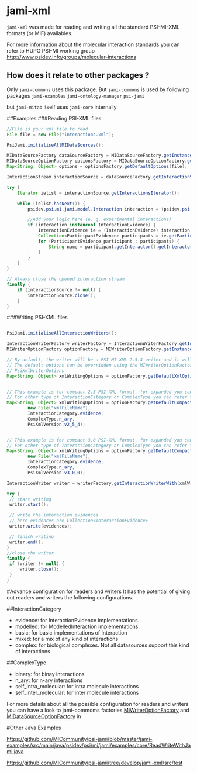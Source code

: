 # jami-xml

`jami-xml` was made for reading and writing all the standard PSI-MI-XML formats (or MIF) availables.

For more information about the molecular interaction standards you can refer to HUPO PSI-MI working group http://www.psidev.info/groups/molecular-interactions

## How does it relate to other packages ?

Only `jami-commons` uses this package. But `jami-commons` is used by following packages
`jami-examples`
`jami-ontology-manager`
`psi-jami`

but 
`jami-mitab` itself uses `jami-core` internally

##Examples
###Reading PSI-XML files

```java
//File is your xml file to read
File file = new File("interactions.xml");

PsiJami.initialiseAllMIDataSources();

MIDataSourceFactory dataSourceFactory = MIDataSourceFactory.getInstance();
MIDataSourceOptionFactory optionsFactory = MIDataSourceOptionFactory.getInstance();
Map<String, Object> options = optionsFactory.getDefaultOptions(file);

InteractionStream interactionSource = dataSourceFactory.getInteractionSourceWith(options);

try {
    Iterator ielist = interactionSource.getInteractionsIterator();

    while (ielist.hasNext()) {
        psidev.psi.mi.jami.model.Interaction interaction = (psidev.psi.mi.jami.model.Interaction) ielist.next();

        //Add your logic here (e. g. experimental interactions)
        if (interaction instanceof InteractionEvidence) {
            InteractionEvidence ie = (InteractionEvidence) interaction;
            Collection<ParticipantEvidence> participants = ie.getParticipants();
            for (ParticipantEvidence participant : participants) {
                String name = participant.getInteractor().getInteractorType().getShortName();
            }
        }
    }
}

// Always close the opened interaction stream
finally {
    if (interactionSource != null) {
        interactionSource.close();
    }
}
```
###Writing PSI-XML files

```java  

PsiJami.initialiseAllInteractionWriters();

InteractionWriterFactory writerFactory = InteractionWriterFactory.getInstance();
MIWriterOptionFactory optionFactory = MIWriterOptionFactory.getInstance();

// By default, the writer will be a PSI-MI XML 2.5.4 writer and it will write expanded PSI-MI XML
// The default options can be overridden using the MIWriterOptionFactory or by manually adding options listed in
// PsiXmlWriterOptions
Map<String, Object> xmlWritingOptions = optionFactory.getDefaultXmlOptions(new File("xmlFileName"));


// This example is for compact 2.5 PSI-XML format, for expanded you can use optionFactory.getDefaultExpandedXmlOptions()
// For other type of InteractionCategory or ComplexType you can refer to the advance options
Map<String, Object> xmlWritingOptions = optionFactory.getDefaultCompactXmlOptions(
        new File("xmlFileName"),
        InteractionCategory.evidence,
        ComplexType.n_ary,
        PsiXmlVersion.v2_5_4);


// This example is for compact 3.0 PSI-XML format, for expanded you can use optionFactory.getDefaultExpandedXmlOptions()
// For other type of InteractionCategory or ComplexType you can refer to the advance options
Map<String, Object> xmlWritingOptions = optionFactory.getDefaultCompactXmlOptions(
        new File("xmlFileName"),
        InteractionCategory.evidence,
        ComplexType.n_ary,
        PsiXmlVersion.v3_0_0);

InteractionWriter writer = writerFactory.getInteractionWriterWith(xmlWritingOptions);

try {
 // start writing
 writer.start();

 // write the interaction evidences
 // here evidences are Collection<InteractionEvidence>
 writer.write(evidences);

 // finish writing
 writer.end();
}
//close the writer
finally {
 if (writer != null) {
     writer.close();
 }
}
```

#Advance configuration for readers and writers
It has the potential of giving out readers and writers the following configurations.

##InteractionCategory
 - evidence: for InteractionEvidence implementations.
 - modelled: for ModelledInteraction implementations.
 - basic: for basic implementations of Interaction
 - mixed: for a mix of any kind of interactions
 - complex: for biological complexes. Not all datasources support this kind of interactions
 
##ComplexType
 - binary: for binay interactions
 - n_ary: for n-ary interactions
 - self_intra_molecular: for intra molecule interactions
 - self_inter_molecular: for inter molecule interactions

For more details about all the possible configuration for readers and writers you can have a look to jami-commoms factories [MIWriterOptionFactory](https://github.com/MICommunity/psi-jami/blob/master/jami-commons/src/main/java/psidev/psi/mi/jami/commons/MIWriterOptionFactory.java) and [MIDataSourceOptionFactory](https://github.com/MICommunity/psi-jami/blob/master/jami-commons/src/main/java/psidev/psi/mi/jami/commons/MIDataSourceOptionFactory.java) in

#Other Java Examples

https://github.com/MICommunity/psi-jami/blob/master/jami-examples/src/main/java/psidev/psi/mi/jami/examples/core/ReadWriteWithJami.java

https://github.com/MICommunity/psi-jami/tree/develop/jami-xml/src/test
